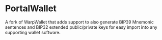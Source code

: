 # PortalWallet


A fork of WarpWallet that adds support to also generate BIP39 Mnemonic sentences and BIP32 extended public/private keys for easy import into any supporting wallet software.














